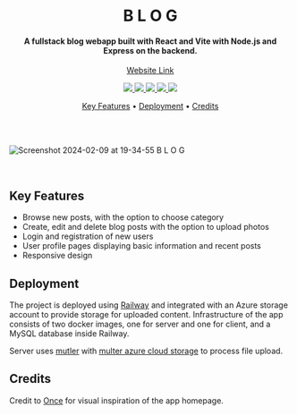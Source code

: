 
<h1 align="center">
  <br>
   B L O G
  <br>
</h1>

<h4 align="center">A fullstack blog webapp built with React and Vite with Node.js and Express on the backend.</h4>
<p  align="center">
 <a href="https://mysql-blog.up.railway.app/">
   Website Link
  </a>
</p>



<p align="center">
  <a href="https://react.dev/">
    <img src="https://img.shields.io/badge/-React-252525?logo=react&style=for-the-badge"
    >
  </a>
   <a href="https://vitejs.dev/">
    <img src="https://img.shields.io/badge/-Vite-252525?logo=vite&style=for-the-badge"
    >
  </a>
  <a href="https://nodejs.org/en">
    <img src="https://img.shields.io/badge/-Node.Js-252525?logo=node.js&style=for-the-badge"
    >
  </a>
<a href="https://expressjs.com/">
    <img src="https://img.shields.io/badge/-Express-252525?logo=express&style=for-the-badge"
    >
  </a>
  <a href="https://www.mysql.com/">
    <img src="https://img.shields.io/badge/-MySQL-252525?logo=mysql&style=for-the-badge"
    >
  </a>
</p>



<p align="center">
    <a href="#key-features">Key Features</a> •
        <a href="#Deployment">Deployment</a> •
  <a href="#credits">Credits</a>
</p>

<br/>
<br/>

![Screenshot 2024-02-09 at 19-34-55 B L O G](https://github.com/ka1x/blog-mysql-app/assets/104195913/b3423921-9c4c-48fa-b7d2-5236998d8474)

<br/>

## Key Features

- Browse new posts, with the option to choose category
- Create, edit and delete blog posts with the option to upload photos
- Login and registration of new users
- User profile pages displaying basic information and recent posts
- Responsive design

## Deployment

The project is deployed using [Railway](https://railway.app/) and integrated with an Azure storage account to provide storage for uploaded content. Infrastructure of the app consists of two docker images, one for server and one for client, and a MySQL database inside Railway. 

Server uses [mutler](https://www.npmjs.com/package/multer) with [multer azure cloud storage](https://www.npmjs.com/package/multer-azure-blob-storage) to process file upload.

## Credits

Credit to [Once](https://oncetheme.com/) for visual inspiration of the app homepage.

<br/>
